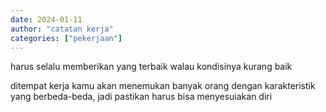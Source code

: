 ```yaml
---
date: 2024-01-11
author: "catatan kerja"
categories: ["pekerjaan"]
---
```


harus selalu memberikan yang terbaik walau kondisinya kurang baik

ditempat kerja kamu akan menemukan banyak orang dengan karakteristik yang berbeda-beda, jadi pastikan harus bisa menyesuiakan diri